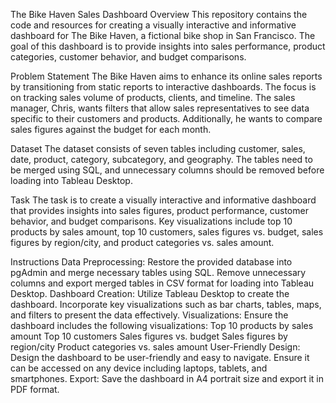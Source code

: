 The Bike Haven Sales Dashboard
Overview
This repository contains the code and resources for creating a visually interactive and informative dashboard for The Bike Haven, a fictional bike shop in San Francisco. The goal of this dashboard is to provide insights into sales performance, product categories, customer behavior, and budget comparisons.

Problem Statement
The Bike Haven aims to enhance its online sales reports by transitioning from static reports to interactive dashboards. The focus is on tracking sales volume of products, clients, and timeline. The sales manager, Chris, wants filters that allow sales representatives to see data specific to their customers and products. Additionally, he wants to compare sales figures against the budget for each month.

Dataset
The dataset consists of seven tables including customer, sales, date, product, category, subcategory, and geography. The tables need to be merged using SQL, and unnecessary columns should be removed before loading into Tableau Desktop.

Task
The task is to create a visually interactive and informative dashboard that provides insights into sales figures, product performance, customer behavior, and budget comparisons. Key visualizations include top 10 products by sales amount, top 10 customers, sales figures vs. budget, sales figures by region/city, and product categories vs. sales amount.

Instructions
Data Preprocessing: Restore the provided database into pgAdmin and merge necessary tables using SQL. Remove unnecessary columns and export merged tables in CSV format for loading into Tableau Desktop.
Dashboard Creation: Utilize Tableau Desktop to create the dashboard. Incorporate key visualizations such as bar charts, tables, maps, and filters to present the data effectively.
Visualizations: Ensure the dashboard includes the following visualizations:
Top 10 products by sales amount
Top 10 customers
Sales figures vs. budget
Sales figures by region/city
Product categories vs. sales amount
User-Friendly Design: Design the dashboard to be user-friendly and easy to navigate. Ensure it can be accessed on any device including laptops, tablets, and smartphones.
Export: Save the dashboard in A4 portrait size and export it in PDF format.

